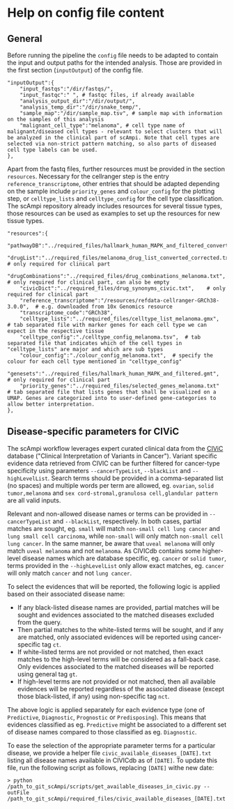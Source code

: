 # Help on config file content

## General

Before running the pipeline the `config` file needs to be adapted to contain the input and output paths for the intended analysis. Those are provided in the first section (`inputOutput`) of the config file.

    "inputOutput":{
        "input_fastqs":"/dir/fastqs/",
        "input_fastqc":" ", # fastqc files, if already available
        "analysis_output_dir":"/dir/output/",
        "analysis_temp_dir":"/dir/snake_temp/",
        "sample_map":"/dir/sample_map.tsv", # sample map with information on the samples of this analysis
        "malignant_cell_type":"melanoma", # cell type name of malignant/diseased cell types - relevant to select clusters that will be analyzed in the clinical part of scAmpi. Note that cell types are selected via non-strict pattern matching, so also parts of diseased cell type labels can be used.
    },

Apart from the fastq files, further resources must be provided in the section `resources`. Necessary for the cellranger step is the entry `reference_transcriptome`, other entries that should be adapted depending on the sample include `priority_genes` and `colour_config` for the plotting step, or `celltype_lists` and `celltype_config` for the cell type classification.
The scAmpi repository already includes resources for several tissue types, those resources can be used as examples to set up the resources for new tissue types.

    "resources":{
        "pathwayDB":"../required_files/hallmark_human_MAPK_and_filtered_converted.gmt",
        "drugList":"../required_files/melanoma_drug_list_converted_corrected.txt", # only required for clinical part
        "drugCombinations":"../required_files/drug_combinations_melanoma.txt",     # only required for clinical part, can also be empty
        "civicDict":"../required_files/drug_synonyms_civic.txt",    # only required for clinical part
        "reference_transcriptome":"/resources/refdata-cellranger-GRCh38-3.0.0",  # e.g. downloaded from 10x Genomics resource 
        "transcriptome_code":"GRCh38",
        "celltype_lists":"../required_files/celltype_list_melanoma.gmx",  # tab separated file with marker genes for each cell type we can expect in the respective tissue
        "celltype_config":"./celltype_config_melanoma.tsv",  # tab separated file that indicates which of the cell types in "celltype_lists" are major and which are sub types
        "colour_config":"./colour_config_melanoma.txt",  # specify the colour for each cell type mentioned in "celltype_config"
        "genesets":"../required_files/hallmark_human_MAPK_and_filtered.gmt",  # only required for clinical part
        "priority_genes":"../required_files/selected_genes_melanoma.txt"  # tab separated file that lists genes that shall be visualized on a UMAP. Genes are categorized into to user-defined gene-categories to allow better interpretation.
    },

## Disease-specific parameters for CIViC

The scAmpi workflow leverages expert curated clinical data from the [CIViC](https://civicdb.org) database ("Clinical Interpretation of Variants in Cancer"). Variant specific evidence data retrieved from CIVIC can be further filtered for cancer-type specificity using parameters `--cancerTypeList`, `--blackList` and `--highLevelList`. Search terms should be provided in a comma-separated list (no spaces) and multiple words per term are allowed, eg. `ovarian`, `solid tumor,melanoma` and `sex cord-stromal,granulosa cell,glandular pattern` are all valid inputs.

Relevant and non-allowed disease names or terms can be provided in `--cancerTypeList` and `--blackList`, respectively. In both cases, partial matches are sought, eg. `small` will match `non-small cell lung cancer` and `lung small cell carcinoma`, while `non-small` will only match `non-small cell lung cancer`. In the same manner, be aware that `uveal melanoma` will only match `uveal melanoma` and not `melanoma`. As CIVICdb contains some higher-level disease names which are database specific, eg. `cancer` or `solid tumor`, terms provided in the `--highLevelList` only allow exact matches, eg. `cancer` will only match `cancer` and not `lung cancer`.

To select the evidences that will be reported, the following logic is applied based on their associated disease name:
* If any black-listed disease names are provided, partial matches will be sought and evidences associated to the matched diseases excluded from the query.
* Then partial matches to the white-listed terms will be sought, and if any are matched, only associated evidences will be reported using cancer-specific tag `ct`.
* If white-listed terms are not provided or not matched, then exact matches to the high-level terms will be considered as a fall-back case. Only evidences associated to the matched diseases will be reported using general tag `gt`.
* If high-level terms are not provided or not matched, then all available evidences will be reported regardless of the associated disease (except those black-listed, if any) using non-specific tag `nct`.

The above logic is applied separately for each evidence type (one of `Predictive`, `Diagnostic`, `Prognostic` or `Predisposing`). This means that evidences classified as eg. `Predictive` might be associated to a different set of disease names compared to those classified as eg. `Diagnostic`.

To ease the selection of the appropriate parameter terms for a particular disease, we provide a helper file `civic_available_diseases_[DATE].txt` listing all disease names available in CIVICdb as of `[DATE]`. To update this file, run the following script as follows, replacing `[DATE]` withe new date:

    > python /path_to_git_scAmpi/scripts/get_available_diseases_in_civic.py --outFile /path_to_git_scAmpi/required_files/civic_available_diseases_[DATE].txt


